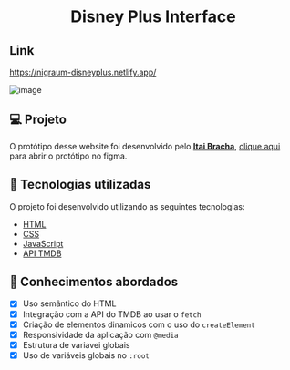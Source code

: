 <h1 align="center">
  Disney Plus Interface
 </h1> 
 
 ## Link 
 https://nigraum-disneyplus.netlify.app/


![image](https://user-images.githubusercontent.com/102248990/174912497-9d486521-989a-45ed-aa3f-3a5ccaefb247.png)


## 💻 Projeto

O protótipo desse website foi desenvolvido pelo [**Itai Bracha**](https://www.figma.com/@itaibracha), [clique aqui](https://www.figma.com/file/AfcZjKNRxDWOSSI0vrnrls?node-id=0%3A105) para abrir o protótipo no figma.

## 🚀 Tecnologias utilizadas

O projeto foi desenvolvido utilizando as seguintes tecnologias:

- [HTML](https://html.com/)
- [CSS](https://www.w3schools.com/css/css_website_layout.asp)
- [JavaScript](https://www.javascript.com/)
- [API TMDB](https://www.themoviedb.org/documentation/api)


## 📝 Conhecimentos abordados

- [x] Uso semântico do HTML
- [x] Integração com a API do TMDB ao usar o `fetch`
- [x] Criação de elementos dinamicos com o uso do `createElement`
- [x] Responsividade da aplicação com `@media`
- [x] Estrutura de variavei globais
- [x] Uso de variáveis globais no `:root`
